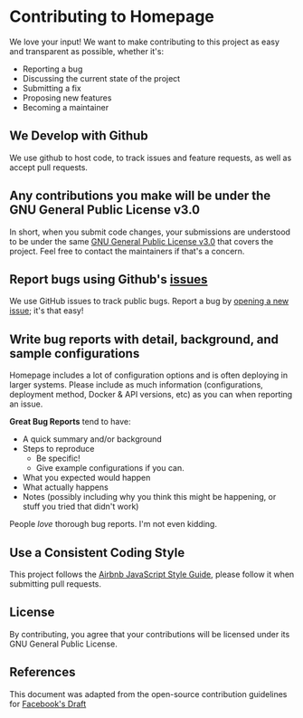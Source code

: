 # Contributing to Homepage
We love your input! We want to make contributing to this project as easy and transparent as possible, whether it's:

- Reporting a bug
- Discussing the current state of the project
- Submitting a fix
- Proposing new features
- Becoming a maintainer

## We Develop with Github
We use github to host code, to track issues and feature requests, as well as accept pull requests.

## Any contributions you make will be under the GNU General Public License v3.0
In short, when you submit code changes, your submissions are understood to be under the same [GNU General Public License v3.0](https://choosealicense.com/licenses/gpl-3.0/) that covers the project. Feel free to contact the maintainers if that's a concern.

## Report bugs using Github's [issues](https://github.com/cheney-yan/homepage/issues)
We use GitHub issues to track public bugs. Report a bug by [opening a new issue](https://github.com/cheney-yan/homepage/issues/new); it's that easy!

## Write bug reports with detail, background, and sample configurations
Homepage includes a lot of configuration options and is often deploying in larger systems.  Please include as much information (configurations, deployment method, Docker & API versions, etc) as you can when reporting an issue.

**Great Bug Reports** tend to have:

- A quick summary and/or background
- Steps to reproduce
  - Be specific!
  - Give example configurations if you can.
- What you expected would happen
- What actually happens
- Notes (possibly including why you think this might be happening, or stuff you tried that didn't work)

People *love* thorough bug reports. I'm not even kidding.

## Use a Consistent Coding Style
This project follows the [Airbnb JavaScript Style Guide](https://github.com/airbnb/javascript), please follow it when submitting pull requests.

## License
By contributing, you agree that your contributions will be licensed under its GNU General Public License.

## References
This document was adapted from the open-source contribution guidelines for [Facebook's Draft](https://github.com/facebook/draft-js/blob/main/CONTRIBUTING.md)
